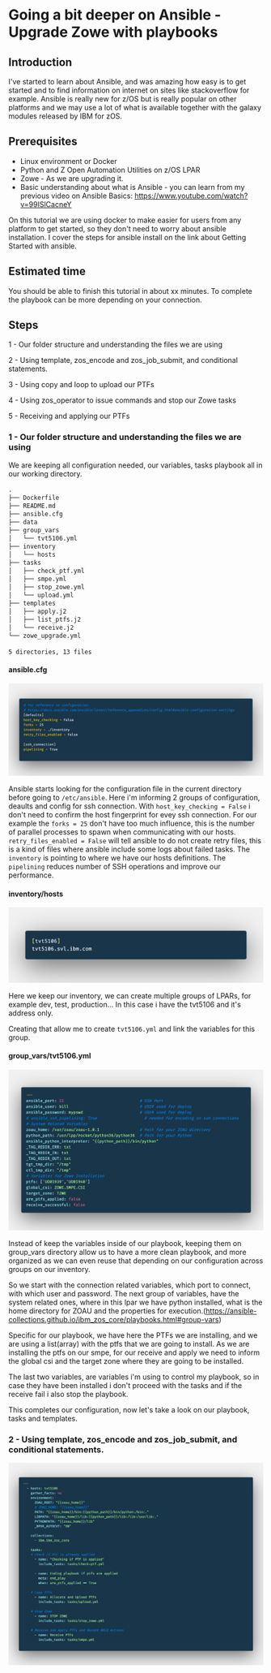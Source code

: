 # Going a bit deeper on Ansible - Upgrade Zowe with playbooks

## Introduction

I've started to learn about Ansible, and was amazing how easy is to get started and to find information on internet on sites like stackoverflow for example. 
Ansible is really new for z/OS but is really popular on other platforms and we may use a lot of what is available together with the galaxy modules released by IBM for zOS.

## Prerequisites

- Linux environment or Docker
- Python and Z Open Automation Utilities on z/OS LPAR
- Zowe - As we are upgrading it.
- Basic understanding about what is Ansible - you can learn from my previous video on Ansible Basics: https://www.youtube.com/watch?v=99ISlCacneY

On this tutorial we are using docker to make easier for users from any platform to get started, so they don't need to worry about ansible installation. I cover the steps for ansible install on the link about Getting Started with ansible.

## Estimated time

You should be able to finish this tutorial in about xx minutes. To complete the playbook can be more depending on your connection.

## Steps

1 - Our folder structure and understanding the files we are using

2 - Using template, zos_encode and zos_job_submit, and conditional statements.

3 - Using copy and loop to upload our PTFs

4 - Using zos_operator to issue commands and stop our Zowe tasks

5 - Receiving and applying our PTFs


### 1 - Our folder structure and understanding the files we are using

We are keeping all configuration needed, our variables, tasks playbook all in our working directory. 
```
.
├── Dockerfile
├── README.md
├── ansible.cfg
├── data
├── group_vars
│   └── tvt5106.yml
├── inventory
│   └── hosts
├── tasks
│   ├── check_ptf.yml
│   ├── smpe.yml
│   ├── stop_zowe.yml
│   └── upload.yml
├── templates
│   ├── apply.j2
│   ├── list_ptfs.j2
│   └── receive.j2
└── zowe_upgrade.yml

5 directories, 13 files
```
#### ansible.cfg
<img src='imgs/ansible-cfg.png' />

Ansible starts looking for the configuration file in the current directory before going to `/etc/ansible`. Here i'm informing 2 groups of configuration, deaults and config for ssh connection. 
With `host_key_checking = False` i don't need to confirm the host fingerprint for evey ssh connection. For our example the `forks = 25` don't have too much influence, this is the number of parallel processes to spawn when communicating with our hosts. `retry_files_enabled = False` will tell ansible to do not create retry files, this is a kind of files where ansible include some logs about failed tasks.
The `inventory` is pointing to where we have our hosts definitions.
The `pipelining` reduces number of SSH operations and improve our performance.

#### inventory/hosts
<img src='imgs/hosts.png' />

Here we keep our inventory, we can create multiple groups of LPARs, for example dev, test, production... In this case i have the tvt5106 and it's address only.

Creating that allow me to create `tvt5106.yml` and link the variables for this group.

#### group_vars/tvt5106.yml
<img src='imgs/group-vars.png' />

Instead of keep the variables inside of our playbook, keeping them on group_vars directory allow us to have a more clean playbook, and more organized as we can even reuse that depending on our configuration across groups on our inventory.

So we start with the connection related variables, which port to connect, with which user and password.
The next group of variables, have the system related ones, where in this lpar we have python installed, what is the home directory for ZOAU and the properties for execution.(https://ansible-collections.github.io/ibm_zos_core/playbooks.html#group-vars)

Specific for our playbook, we have here the PTFs we are installing, and we are using a list(array) with the ptfs that we are going to install. As we are installing the ptfs on our smpe, for our receive and apply we need to inform the global csi and the target zone where they are going to be installed.

The last two variables, are variables i'm using to control my playbook, so in case they have been installed i don't proceed with the tasks and if the receive fail i also stop the playbook.

This completes our configuration, now let's take a look on our playbook, tasks and templates.

### 2 - Using template, zos_encode and zos_job_submit, and conditional statements.

<img src='imgs/playbook.png' />